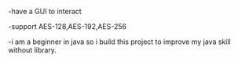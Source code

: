 -have a GUI to interact 



-support AES-128,AES-192,AES-256



-i am a beginner in java so i build this project to improve my java skill without library.
